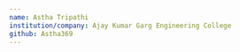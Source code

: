 ```yaml
---
name: Astha Tripathi
institution/company: Ajay Kumar Garg Engineering College
github: Astha369
---
```

